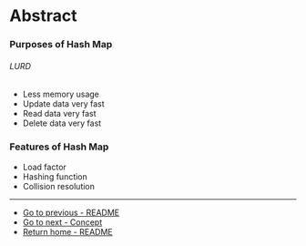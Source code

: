 # Abstract

### Purposes of Hash Map
###### LURD
- Less memory usage
- Update data very fast
- Read data very fast
- Delete data very fast

### Features of Hash Map
- Load factor
- Hashing function
- Collision resolution

----
- [Go to previous - README](./README.md)
- [Go to next - Concept](./Concept.md)
- [Return home - README](./README.md)
